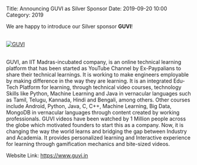 Title: Announcing GUVI as Silver Sponsor
Date: 2019-09-20 10:00
Category: 2019

We are happy to introduce our Silver sponsor **GUVI**!

<!-- PELICAN_END_SUMMARY -->
<br>
<div class="text-center">
  <a href="https://www.guvi.in" target="_blank">
    <img src="{filename}/images/sponsors/guvi.png" alt="GUVI">
  </a>
</div>
<br>

GUVI, an IIT Madras-incubated company, is an online technical learning platform that has been started as YouTube Channel by Ex-Paypalians to share their technical learnings. It is working to make engineers employable by making difference in the way they are learning. It is an integrated Edu-Tech Platform for learning, through technical video courses, technology Skills like Python, Machine Learning and Java in vernacular languages such as Tamil, Telugu, Kannada, Hindi and Bengali, among others. Other courses include Android, Python, Java, C, C++, Machine Learning, Big Data, MongoDB in vernacular languages through content created by working professionals. GUVI videos have been watched by 1 Million people across the globe which motivated founders to start this as a company. Now, it is changing the way the world learns and bridging the gap between Industry and Academia. It provides personalized learning and Interactive experience for learning through gamification mechanics and bite-sized videos.

Website Link: <a href="https://www.guvi.in" target="_blank">https://www.guvi.in</a>
